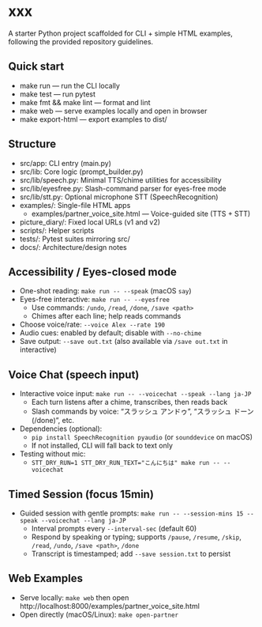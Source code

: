# xxx

A starter Python project scaffolded for CLI + simple HTML examples, following the provided repository guidelines.

## Quick start
- make run — run the CLI locally
- make test — run pytest
- make fmt && make lint — format and lint
- make web — serve examples locally and open in browser
- make export-html — export examples to dist/

## Structure
- src/app: CLI entry (main.py)
- src/lib: Core logic (prompt_builder.py)
- src/lib/speech.py: Minimal TTS/chime utilities for accessibility
- src/lib/eyesfree.py: Slash-command parser for eyes-free mode
 - src/lib/stt.py: Optional microphone STT (SpeechRecognition)
- examples/: Single-file HTML apps
  - examples/partner_voice_site.html — Voice-guided site (TTS + STT)
- picture_diary/: Fixed local URLs (v1 and v2)
- scripts/: Helper scripts
- tests/: Pytest suites mirroring src/
- docs/: Architecture/design notes

## Accessibility / Eyes-closed mode
- One-shot reading: `make run -- --speak` (macOS `say`)
- Eyes-free interactive: `make run -- --eyesfree`
  - Use commands: `/undo`, `/read`, `/done`, `/save <path>`
  - Chimes after each line; help reads commands
- Choose voice/rate: `--voice Alex --rate 190`
- Audio cues: enabled by default; disable with `--no-chime`
- Save output: `--save out.txt` (also available via `/save out.txt` in interactive)

## Voice Chat (speech input)
- Interactive voice input: `make run -- --voicechat --speak --lang ja-JP`
  - Each turn listens after a chime, transcribes, then reads back
  - Slash commands by voice: “スラッシュ アンドゥ”, “スラッシュ ドーン(/done)”, etc.
- Dependencies (optional):
  - `pip install SpeechRecognition pyaudio` (or `sounddevice` on macOS)
  - If not installed, CLI will fall back to text only
- Testing without mic:
  - `STT_DRY_RUN=1 STT_DRY_RUN_TEXT="こんにちは" make run -- --voicechat`

## Timed Session (focus 15min)
- Guided session with gentle prompts: `make run -- --session-mins 15 --speak --voicechat --lang ja-JP`
  - Interval prompts every `--interval-sec` (default 60)
  - Respond by speaking or typing; supports `/pause`, `/resume`, `/skip`, `/read`, `/undo`, `/save <path>`, `/done`
  - Transcript is timestamped; add `--save session.txt` to persist

## Web Examples
- Serve locally: `make web` then open http://localhost:8000/examples/partner_voice_site.html
- Open directly (macOS/Linux): `make open-partner`
